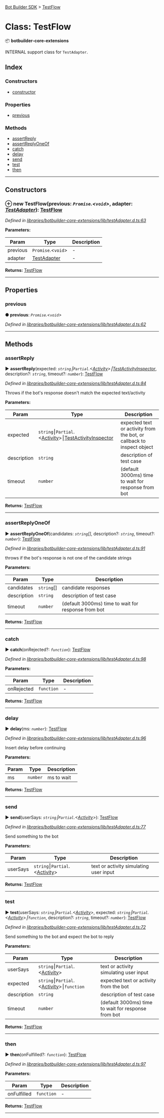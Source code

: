 [Bot Builder SDK](../README.md) > [TestFlow](../classes/botbuilder.testflow.md)



# Class: TestFlow


:package: **botbuilder-core-extensions**

INTERNAL support class for `TestAdapter`.

## Index

### Constructors

* [constructor](botbuilder.testflow.md#constructor)


### Properties

* [previous](botbuilder.testflow.md#previous)


### Methods

* [assertReply](botbuilder.testflow.md#assertreply)
* [assertReplyOneOf](botbuilder.testflow.md#assertreplyoneof)
* [catch](botbuilder.testflow.md#catch)
* [delay](botbuilder.testflow.md#delay)
* [send](botbuilder.testflow.md#send)
* [test](botbuilder.testflow.md#test)
* [then](botbuilder.testflow.md#then)



---
## Constructors
<a id="constructor"></a>


### ⊕ **new TestFlow**(previous: *`Promise`.<`void`>*, adapter: *[TestAdapter](botbuilder.testadapter.md)*): [TestFlow](botbuilder.testflow.md)


*Defined in [libraries/botbuilder-core-extensions/lib/testAdapter.d.ts:63](https://github.com/Microsoft/botbuilder-js/blob/f596b7c/libraries/botbuilder-core-extensions/lib/testAdapter.d.ts#L63)*



**Parameters:**

| Param | Type | Description |
| ------ | ------ | ------ |
| previous | `Promise`.<`void`>   |  - |
| adapter | [TestAdapter](botbuilder.testadapter.md)   |  - |





**Returns:** [TestFlow](botbuilder.testflow.md)

---


## Properties
<a id="previous"></a>

###  previous

**●  previous**:  *`Promise`.<`void`>* 

*Defined in [libraries/botbuilder-core-extensions/lib/testAdapter.d.ts:62](https://github.com/Microsoft/botbuilder-js/blob/f596b7c/libraries/botbuilder-core-extensions/lib/testAdapter.d.ts#L62)*





___


## Methods
<a id="assertreply"></a>

###  assertReply

► **assertReply**(expected: *`string`⎮`Partial`.<[Activity](../interfaces/botbuilder.activity.md)>⎮[TestActivityInspector](../#testactivityinspector)*, description?: *`string`*, timeout?: *`number`*): [TestFlow](botbuilder.testflow.md)



*Defined in [libraries/botbuilder-core-extensions/lib/testAdapter.d.ts:84](https://github.com/Microsoft/botbuilder-js/blob/f596b7c/libraries/botbuilder-core-extensions/lib/testAdapter.d.ts#L84)*



Throws if the bot's response doesn't match the expected text/activity


**Parameters:**

| Param | Type | Description |
| ------ | ------ | ------ |
| expected | `string`⎮`Partial`.<[Activity](../interfaces/botbuilder.activity.md)>⎮[TestActivityInspector](../#testactivityinspector)   |  expected text or activity from the bot, or callback to inspect object |
| description | `string`   |  description of test case |
| timeout | `number`   |  (default 3000ms) time to wait for response from bot |





**Returns:** [TestFlow](botbuilder.testflow.md)





___

<a id="assertreplyoneof"></a>

###  assertReplyOneOf

► **assertReplyOneOf**(candidates: *`string`[]*, description?: *`string`*, timeout?: *`number`*): [TestFlow](botbuilder.testflow.md)



*Defined in [libraries/botbuilder-core-extensions/lib/testAdapter.d.ts:91](https://github.com/Microsoft/botbuilder-js/blob/f596b7c/libraries/botbuilder-core-extensions/lib/testAdapter.d.ts#L91)*



throws if the bot's response is not one of the candidate strings


**Parameters:**

| Param | Type | Description |
| ------ | ------ | ------ |
| candidates | `string`[]   |  candidate responses |
| description | `string`   |  description of test case |
| timeout | `number`   |  (default 3000ms) time to wait for response from bot |





**Returns:** [TestFlow](botbuilder.testflow.md)





___

<a id="catch"></a>

###  catch

► **catch**(onRejected?: *`function`*): [TestFlow](botbuilder.testflow.md)



*Defined in [libraries/botbuilder-core-extensions/lib/testAdapter.d.ts:98](https://github.com/Microsoft/botbuilder-js/blob/f596b7c/libraries/botbuilder-core-extensions/lib/testAdapter.d.ts#L98)*



**Parameters:**

| Param | Type | Description |
| ------ | ------ | ------ |
| onRejected | `function`   |  - |





**Returns:** [TestFlow](botbuilder.testflow.md)





___

<a id="delay"></a>

###  delay

► **delay**(ms: *`number`*): [TestFlow](botbuilder.testflow.md)



*Defined in [libraries/botbuilder-core-extensions/lib/testAdapter.d.ts:96](https://github.com/Microsoft/botbuilder-js/blob/f596b7c/libraries/botbuilder-core-extensions/lib/testAdapter.d.ts#L96)*



Insert delay before continuing


**Parameters:**

| Param | Type | Description |
| ------ | ------ | ------ |
| ms | `number`   |  ms to wait |





**Returns:** [TestFlow](botbuilder.testflow.md)





___

<a id="send"></a>

###  send

► **send**(userSays: *`string`⎮`Partial`.<[Activity](../interfaces/botbuilder.activity.md)>*): [TestFlow](botbuilder.testflow.md)



*Defined in [libraries/botbuilder-core-extensions/lib/testAdapter.d.ts:77](https://github.com/Microsoft/botbuilder-js/blob/f596b7c/libraries/botbuilder-core-extensions/lib/testAdapter.d.ts#L77)*



Send something to the bot


**Parameters:**

| Param | Type | Description |
| ------ | ------ | ------ |
| userSays | `string`⎮`Partial`.<[Activity](../interfaces/botbuilder.activity.md)>   |  text or activity simulating user input |





**Returns:** [TestFlow](botbuilder.testflow.md)





___

<a id="test"></a>

###  test

► **test**(userSays: *`string`⎮`Partial`.<[Activity](../interfaces/botbuilder.activity.md)>*, expected: *`string`⎮`Partial`.<[Activity](../interfaces/botbuilder.activity.md)>⎮`function`*, description?: *`string`*, timeout?: *`number`*): [TestFlow](botbuilder.testflow.md)



*Defined in [libraries/botbuilder-core-extensions/lib/testAdapter.d.ts:72](https://github.com/Microsoft/botbuilder-js/blob/f596b7c/libraries/botbuilder-core-extensions/lib/testAdapter.d.ts#L72)*



Send something to the bot and expect the bot to reply


**Parameters:**

| Param | Type | Description |
| ------ | ------ | ------ |
| userSays | `string`⎮`Partial`.<[Activity](../interfaces/botbuilder.activity.md)>   |  text or activity simulating user input |
| expected | `string`⎮`Partial`.<[Activity](../interfaces/botbuilder.activity.md)>⎮`function`   |  expected text or activity from the bot |
| description | `string`   |  description of test case |
| timeout | `number`   |  (default 3000ms) time to wait for response from bot |





**Returns:** [TestFlow](botbuilder.testflow.md)





___

<a id="then"></a>

###  then

► **then**(onFulfilled?: *`function`*): [TestFlow](botbuilder.testflow.md)



*Defined in [libraries/botbuilder-core-extensions/lib/testAdapter.d.ts:97](https://github.com/Microsoft/botbuilder-js/blob/f596b7c/libraries/botbuilder-core-extensions/lib/testAdapter.d.ts#L97)*



**Parameters:**

| Param | Type | Description |
| ------ | ------ | ------ |
| onFulfilled | `function`   |  - |





**Returns:** [TestFlow](botbuilder.testflow.md)





___


